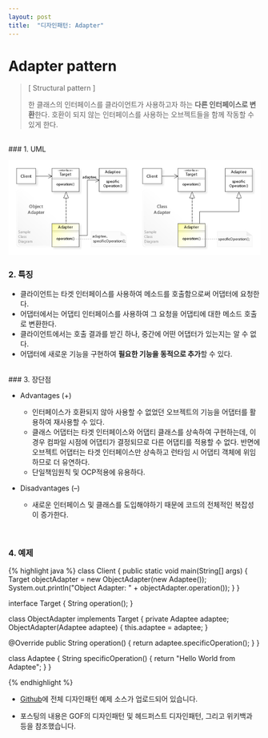 ```yaml
---
layout: post
title:  "디자인패턴: Adapter"
---
```


# Adapter pattern
> [ Structural pattern ]
> 
> 한 클래스의 인터페이스를 클라이언트가 사용하고자 하는 **다른 인터페이스로 변환**한다. 
> 호환이 되지 않는 인터페이스를 사용하는 오브젝트들을 함께 작동할 수 있게 한다.


<br/>
### 1. UML

![Adapter%20d39796b404aa4443b5a68602fcd615f6/untitled](/assets/images/designpattern/adapter.png)


### 2. 특징

- 클라이언트는 타겟 인터페이스를 사용하여 메소드를 호출함으로써 어댑터에 요청한다.
- 어댑터에서는 어댑티 인터페이스를 사용하여 그 요청을 어댑티에 대한 메소드 호출로 변환한다.
- 클라이언트에서는 호출 결과를 받긴 하나, 중간에 어떤 어댑터가 있는지는 알 수 없다.
- 어댑터에 새로운 기능을 구현하여 **필요한 기능을 동적으로 추가**할 수 있다.


<br/>
### 3. 장단점

- Advantages (+)
  - 인터페이스가 호환되지 않아 사용할 수 없었던 오브젝트의 기능을 어댑터를 활용하여 재사용할 수 있다.
  - 클래스 어댑터는 타겟 인터페이스와 어댑티 클래스를 상속하여 구현하는데, 이 경우 컴파일 시점에 어댑티가 결정되므로 다른 어댑티를 적용할 수 없다. 반면에 오브젝트 어댑터는 타겟 인터페이스만 상속하고 런타임 시 어댑티 객체에 위임하므로 더 유연하다.
  - 단일책임원칙 및 OCP적용에 유용하다.
  
- Disadvantages (–)
  - 새로운 인터페이스 및 클래스를 도입해야하기 때문에 코드의 전체적인 복잡성이 증가한다.

<br/>

### 4. 예제

{% highlight java %}
class Client {
  public static void main(String[] args) {
    Target objectAdapter = new ObjectAdapter(new Adaptee());
    System.out.println("Object Adapter: " + objectAdapter.operation());
  }
}

interface Target {
  String operation();
}

class ObjectAdapter implements Target {
  private Adaptee adaptee;
  ObjectAdapter(Adaptee adaptee) {
    this.adaptee = adaptee;
  }

  @Override
  public String operation() {
    return adaptee.specificOperation();
  }
}

class Adaptee {
  String specificOperation() {
    return "Hello World from Adaptee";
  }
}


{% endhighlight %}

* [Github]에 전체 디자인패턴 예제 소스가 업로드되어 있습니다.
* 포스팅의 내용은 GOF의 디자인패턴 및 헤드퍼스트 디자인패턴, 그리고 위키백과 등을 참조했습니다.

  [Github]: https://github.com/hyooi/TIL/tree/master/til.designpattern